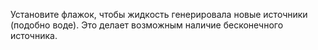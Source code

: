 Установите флажок, чтобы жидкость генерировала новые источники (подобно воде). Это делает возможным наличие бесконечного источника.